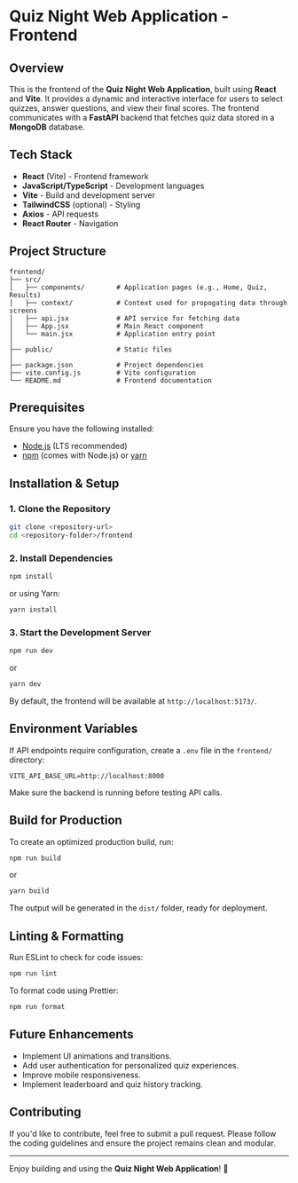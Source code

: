 # Quiz Night Web Application - Frontend

## Overview

This is the frontend of the **Quiz Night Web Application**, built using **React** and **Vite**. It provides a dynamic and interactive interface for users to select quizzes, answer questions, and view their final scores. The frontend communicates with a **FastAPI** backend that fetches quiz data stored in a **MongoDB** database.

## Tech Stack

- **React** (Vite) - Frontend framework
- **JavaScript/TypeScript** - Development languages
- **Vite** - Build and development server
- **TailwindCSS** (optional) - Styling
- **Axios** - API requests
- **React Router** - Navigation

## Project Structure

```
frontend/
├── src/
│   ├── components/        # Application pages (e.g., Home, Quiz, Results)
│   ├── context/           # Context used for propogating data through screens
│   ├── api.jsx            # API service for fetching data
│   ├── App.jsx            # Main React component
│   └── main.jsx           # Application entry point
│
├── public/                # Static files
│
├── package.json           # Project dependencies
├── vite.config.js         # Vite configuration
└── README.md              # Frontend documentation
```

## Prerequisites

Ensure you have the following installed:

- [Node.js](https://nodejs.org/) (LTS recommended)
- [npm](https://www.npmjs.com/) (comes with Node.js) or [yarn](https://yarnpkg.com/)

## Installation & Setup

### 1. Clone the Repository

```sh
git clone <repository-url>
cd <repository-folder>/frontend
```

### 2. Install Dependencies

```sh
npm install
```

or using Yarn:

```sh
yarn install
```

### 3. Start the Development Server

```sh
npm run dev
```

or

```sh
yarn dev
```

By default, the frontend will be available at `http://localhost:5173/`.

## Environment Variables

If API endpoints require configuration, create a `.env` file in the `frontend/` directory:

```env
VITE_API_BASE_URL=http://localhost:8000
```

Make sure the backend is running before testing API calls.

## Build for Production

To create an optimized production build, run:

```sh
npm run build
```

or

```sh
yarn build
```

The output will be generated in the `dist/` folder, ready for deployment.

## Linting & Formatting

Run ESLint to check for code issues:

```sh
npm run lint
```

To format code using Prettier:

```sh
npm run format
```

## Future Enhancements

- Implement UI animations and transitions.
- Add user authentication for personalized quiz experiences.
- Improve mobile responsiveness.
- Implement leaderboard and quiz history tracking.

## Contributing

If you'd like to contribute, feel free to submit a pull request. Please follow the coding guidelines and ensure the project remains clean and modular.

---
Enjoy building and using the **Quiz Night Web Application**! 🎉

